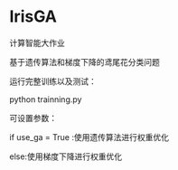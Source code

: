 # IrisGA

计算智能大作业

基于遗传算法和梯度下降的鸢尾花分类问题

运行完整训练以及测试：

python trainning.py



可设置参数： 

if  use_ga = True :使用遗传算法进行权重优化

else:使用梯度下降进行权重优化